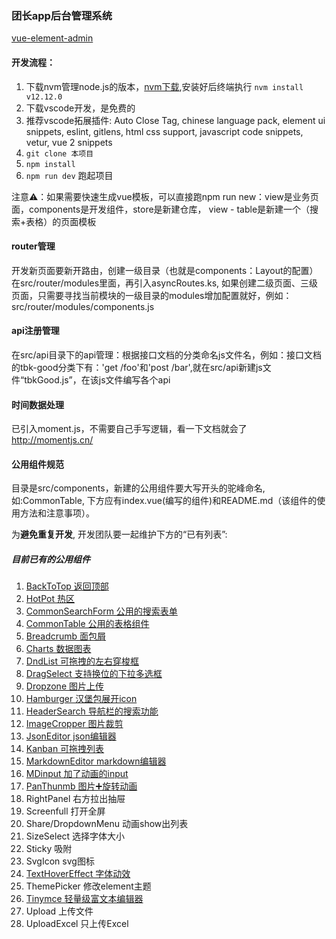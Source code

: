 ### 团长app后台管理系统

[vue-element-admin](./GUIDE.md)

#### 开发流程：

1. 下载nvm管理node.js的版本，[nvm下载](https://www.cnblogs.com/gaozejie/p/10689742.html),安装好后终端执行 ```nvm install v12.12.0```
2. 下载vscode开发，是免费的
3. 推荐vscode拓展插件: Auto Close Tag, chinese language pack, element ui snippets, eslint, gitlens, html css support, javascript code snippets, vetur, vue 2 snippets
4. ```git clone 本项目```
5. ```npm install```
6. ```npm run dev``` 跑起项目

注意⚠️：如果需要快速生成vue模板，可以直接跑npm run new：view是业务页面，components是开发组件，store是新建仓库， view - table是新建一个（搜索+表格）的页面模板

#### router管理

开发新页面要新开路由，创建一级目录（也就是components：Layout的配置）在src/router/modules里面，再引入asyncRoutes.ks, 如果创建二级页面、三级页面，只需要寻找当前模块的一级目录的modules增加配置就好，例如：src/router/modules/components.js

#### api注册管理

在src/api目录下的api管理：根据接口文档的分类命名js文件名，例如：接口文档的tbk-good分类下有：'get /foo'和'post /bar',就在src/api新建js文件“tbkGood.js”，在该js文件编写各个api

#### 时间数据处理

已引入moment.js，不需要自己手写逻辑，看一下文档就会了 http://momentjs.cn/

#### 公用组件规范

目录是src/components，新建的公用组件要大写开头的驼峰命名,如:CommonTable, 下方应有index.vue(编写的组件)和README.md（该组件的使用方法和注意事项）。

为**避免重复开发**, 开发团队要一起维护下方的“已有列表”:

##### 目前已有的公用组件
1. [BackToTop 返回顶部](/src/components/BackToTop/README.md)
2. [HotPot 热区](src/components/HotPot/README.md)
3. [CommonSearchForm 公用的搜索表单](/src/components/CommonSearchForm/README.md)
4. [CommonTable 公用的表格组件](/src/components/CommonTable/README.md)
5. [Breadcrumb 面包屑](/src/components/Breadcrumb/README.md)
6. [Charts 数据图表](/src/components/Charts/README.md)
7. [DndList 可拖拽的左右穿梭框](/src/components/DndList/README.md)
8. [DragSelect 支持换位的下拉多选框](/src/components/DragSelect/README.md)
9. [Dropzone 图片上传](/src/components/Dropzone/README.md)
10. [Hamburger 汉堡包展开icon](src/components/Hamburger/README.md)
11. [HeaderSearch 导航栏的搜索功能](src/components/HeaderSearch/README.md)
12. [ImageCropper 图片裁剪](src/components/ImageCropper/README.md)
13. [JsonEditor json编辑器](src/components/JsonEditor/README.md)
14. [Kanban 可拖拽列表](src/components/Kanban/README.md)
15. [MarkdownEditor markdown编辑器](src/components/MarkdownEditor/README.md)
16. [MDinput 加了动画的input](src/components/MDinput/README.md)
17. [PanThunmb 图片➕旋转动画](src/components/PanThumb/README.md)
18. RightPanel 右方拉出抽屉
19. Screenfull 打开全屏
20. Share/DropdownMenu 动画show出列表
21. SizeSelect 选择字体大小
22. Sticky 吸附
23. SvgIcon svg图标
24. [TextHoverEffect 字体动效](src/components/TextHoverEffect/README.md)
25. ThemePicker 修改element主题
26. [Tinymce 轻量级富文本编辑器](src/components/Tinymce/README.md)
27. Upload 上传文件
28. UploadExcel 只上传Excel




